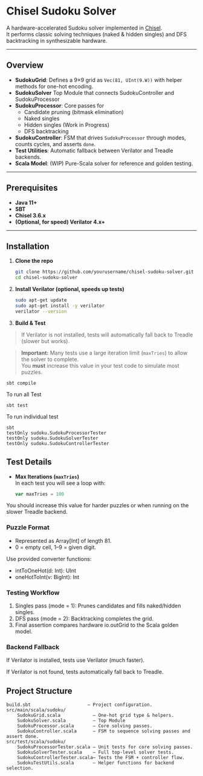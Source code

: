 # Chisel Sudoku Solver

A hardware-accelerated Sudoku solver implemented in [Chisel](https://www.chisel-lang.org/).  
It performs classic solving techniques (naked & hidden singles) and DFS backtracking in synthesizable hardware.

---

## Overview

- **SudokuGrid**: Defines a 9×9 grid as `Vec(81, UInt(9.W))` with helper methods for one-hot encoding.
- **SudokuSolver** Top Module that connects SudokuController and SudokuProcessor
- **SudokuProcessor**: Core passes for
  - Candidate pruning (bitmask elimination)
  - Naked singles
  - Hidden singles (Work in Progress)
  - DFS backtracking
- **SudokuController**: FSM that drives `SudokuProcessor` through modes, counts cycles, and asserts `done`.
- **Test Utilities**: Automatic fallback between Verilator and Treadle backends.
- **Scala Model**: (WIP) Pure-Scala solver for reference and golden testing.

---

## Prerequisites

- **Java 11+**  
- **SBT**  
- **Chisel 3.6.x**  
- **(Optional, for speed) Verilator 4.x+**  

---

## Installation

1. **Clone the repo**
   ```bash
   git clone https://github.com/yourusername/chisel-sudoku-solver.git
   cd chisel-sudoku-solver

2. **Install Verilator (optional, speeds up tests)**
    ```bash
    sudo apt-get update
    sudo apt-get install -y verilator
    verilator --version

3. **Build & Test**

>If Verilator is not installed, tests will automatically fall back to Treadle (slower but works).

> **Important:** Many tests use a large iteration limit (`maxTries`) to allow the solver to complete.  
> You **must** increase this value in your test code to simulate most puzzles.


    sbt compile
To run all Test

    sbt test

To run individual test 

    sbt
    testOnly sudoku.SudokuProcessorTester
    testOnly sudoku.SudokuSolverTester
    testOnly sudoku.SudokuControllerTester


## Test Details

- **Max Iterations (`maxTries`)**  
  In each test you will see a loop with:
  ```scala
  var maxTries = 100

You should increase this value for harder puzzles or when running on the slower Treadle backend.

### Puzzle Format
- Represented as Array[Int] of length 81.
- 0 = empty cell, 1–9 = given digit.

Use provided converter functions:

- intToOneHot(d: Int): UInt
- oneHotToInt(v: BigInt): Int

### Testing Workflow
1. Singles pass (mode = 1): Prunes candidates and fills naked/hidden singles.
2. DFS pass (mode = 2): Backtracking completes the grid.
3. Final assertion compares hardware io.outGrid to the Scala golden model.

### Backend Fallback
If Verilator is installed, tests use Verilator (much faster).

If Verilator is not found, tests automatically fall back to Treadle.


## Project Structure
    build.sbt                     — Project configuration.
    src/main/scala/sudoku/
        SudokuGrid.scala            — One-hot grid type & helpers.
        SudokuSolver.scala          — Top Module
        SudokuProcessor.scala       — Core solving passes.
        SudokuController.scala      — FSM to sequence solving passes and assert done.
    src/test/scala/sudoku/
        SudokuProcessorTester.scala — Unit tests for core solving passes.
        SudokuSolverTester.scala    — Full top-level solver tests.
        SudokuControllerTester.scala— Tests the FSM + controller flow.
        SudokuTestUtils.scala       — Helper functions for backend selection.